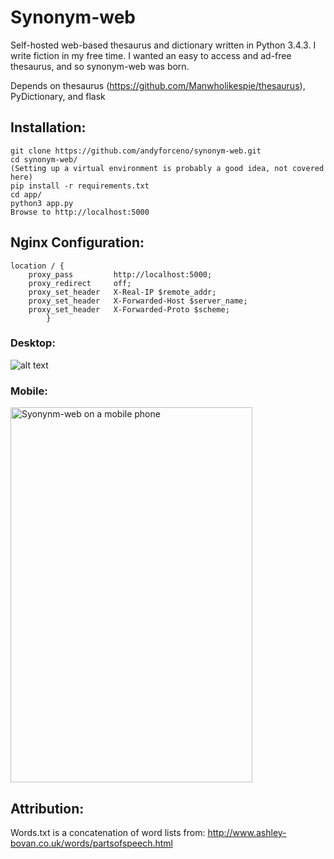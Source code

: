 # Synonym-web
Self-hosted web-based thesaurus and dictionary written in Python 3.4.3. I write fiction in my free time. 
I wanted an easy to access and ad-free thesaurus, and so synonym-web was born.

Depends on thesaurus (https://github.com/Manwholikespie/thesaurus), PyDictionary, and flask

## Installation:
    git clone https://github.com/andyforceno/synonym-web.git
    cd synonym-web/
    (Setting up a virtual environment is probably a good idea, not covered here)
    pip install -r requirements.txt
    cd app/
    python3 app.py 
    Browse to http://localhost:5000

## Nginx Configuration:
    location / {
		proxy_pass         http://localhost:5000;
		proxy_redirect     off;
		proxy_set_header   X-Real-IP $remote_addr;
		proxy_set_header   X-Forwarded-Host $server_name;
		proxy_set_header   X-Forwarded-Proto $scheme;
			}

### Desktop:
![alt text](https://raw.githubusercontent.com/andyforceno/synonym-web/master/synonym-web.jpg "Synonym-web on the desktop")

### Mobile:
<img src="https://raw.githubusercontent.com/andyforceno/synonym-web/master/mobile.jpg" title="Syonynm-web on a mobile phone" height="600" width="387"></img>

## Attribution:
Words.txt is a concatenation of word lists from: 
http://www.ashley-bovan.co.uk/words/partsofspeech.html
